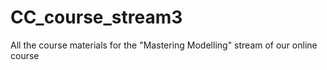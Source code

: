 # CC_course_stream3
All the course materials for the "Mastering Modelling" stream of our online course 
